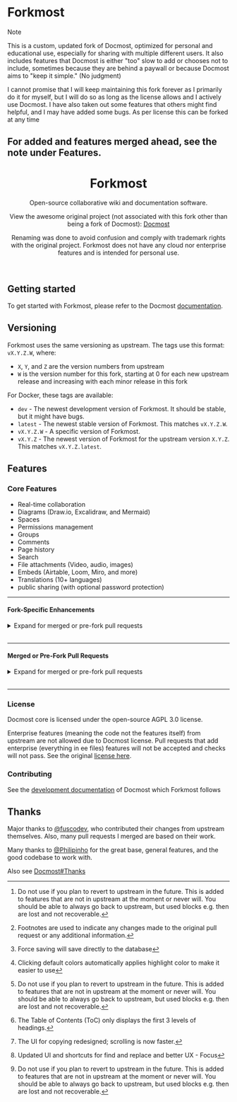 # Forkmost

> [!NOTE]
> This is a custom, updated fork of Docmost, optimized for personal and educational use, especially for sharing with multiple different users. It also includes features that Docmost is either "too" slow to add or chooses not to include, sometimes because they are behind a paywall or because Docmost aims to "keep it simple." (No judgment)
>
> I cannot promise that I will keep maintaining this fork forever as I primarily do it for myself, but I will do so as long as the license allows and I actively use Docmost. I have also taken out some features that others might find helpful, and I may have added some bugs. As per license this can be forked at any time

## **For added and features merged ahead, see the note under Features.**

<div align="center">
    <h1><b>Forkmost</b></h1>
    <p>
        <p>Open-source collaborative wiki and documentation software.</p>
        <p>View the awesome original project (not associated with this fork other than being a fork of Docmost): <a href="https://docmost.com">Docmost</a></p>
        <p>Renaming was done to avoid confusion and comply with trademark rights with the original project. Forkmost does not have any cloud nor enterprise features and is intended for personal use.</p>
    </p>
</div>
<br />

## Getting started

To get started with Forkmost, please refer to the Docmost [documentation](https://docmost.com/docs).

## Versioning

Forkmost uses the same versioning as upstream. The tags use this format: `vX.Y.Z.W`, where:

- `X`, `Y`, and `Z` are the version numbers from upstream
- `W` is the version number for this fork, starting at 0 for each new upstream release and increasing with each minor release in this fork

For Docker, these tags are available:

- `dev` - The newest development version of Forkmost. It should be stable, but it might have bugs.
- `latest` - The newest stable version of Forkmost. This matches `vX.Y.Z.W`.
- `vX.Y.Z.W` - A specific version of Forkmost.
- `vX.Y.Z` - The newest version of Forkmost for the upstream version `X.Y.Z`. This matches `vX.Y.Z.latest`.

## Features

### Core Features

- Real-time collaboration
- Diagrams (Draw.io, Excalidraw, and Mermaid)
- Spaces
- Permissions management
- Groups
- Comments
- Page history
- Search
- File attachments (Video, audio, images)
- Embeds (Airtable, Loom, Miro, and more)
- Translations (10+ languages)
- public sharing (with optional password protection) 

---

#### Fork-Specific Enhancements

<details>

<summary>Expand for merged or pre-fork pull requests</summary>

- "Docmost" branding removed from the editor when sharing (moved to header as "Forkmost")
- Users not in the same space (and without at least edit permissions) are hidden
- Group members are hidden unless you are an admin or owner
- Allow users to change their email address
- Open links in edit mode with Ctrl
- Added audio extension support[^2]
- Use more blocks in tables (e.g., bullet list, todo, etc.)
- Custom emoji in callouts
- More options for code blocks ([see details](https://github.com/docmost/docmost/pull/1298))
- PWA support ([based on](https://github.com/docmost/docmost/pull/1298))
- Anchor link support for page mentions
- Password-protected pages

</details>

<br>

---

#### Merged or Pre-Fork Pull Requests

<details>

<summary>Expand for merged or pre-fork pull requests</summary>

List as follows[^1]:

[^1]: Footnotes are used to indicate any changes made to the original pull request or any additional information.

- **ctrl/cmd-s** by fuscodev[^3]
- **shared-page-width-toggle** by sanua356
- **extra-ligatures** by Webblitchy
- **highlight-support** by fuscodev[^4]
- **float-image** by fuscodev[^2]
- **add-more-headings** by sanua356[^5]
- **anchor-link** by fuscodev[^6]
- **forkmost/aside-pref** by fuscodev
- **forkmost/breadcrumb-mentions** by fuscodev
- **sanitize-tree-export-space** by fuscodev
- **forkmost/find-and-replace** by fuscodev[^7]
- **forkmost/colum-layout** by fuscodev[^2]
- **forkmost/spellcheck-pref** by fuscodev

</details>

[^2]: Do not use if you plan to revert to upstream in the future. This is added to features that are not in upstream at the moment or never will. You should be able to always go back to upstream, but used blocks e.g. then are lost and not recoverable.
[^3]: Force saving will save directly to the database
[^4]: Clicking default colors automatically applies highlight color to make it easier to use
[^5]: The Table of Contents (ToC) only displays the first 3 levels of headings.
[^6]: The UI for copying redesigned; scrolling is now faster.
[^7]: Updated UI and shortcuts for find and replace and better UX - Focus

<br>

---

### License

Docmost core is licensed under the open-source AGPL 3.0 license.

Enterprise features (meaning the code not the features itself) from upstream are not allowed due to Docmost license. Pull requests that add enterprise (everything in ee files) features will not be accepted and checks will not pass. See the original [license here](https://github.com/docmost/docmost?tab=readme-ov-file#license).

### Contributing

See the [development documentation](https://docmost.com/docs/self-hosting/development) of Docmost which Forkmost follows

## Thanks

Major thanks to [@fuscodev](https://github.com/fuscodev), who contributed their changes from upstream themselves. Also, many pull requests I merged are based on their work.

Many thanks to [@Philipinho](https://github.com/Philipinho) for the great base, general features, and the good codebase to work with.

Also see [Docmost#Thanks](https://github.com/docmost/docmost?tab=readme-ov-file#thanks)
